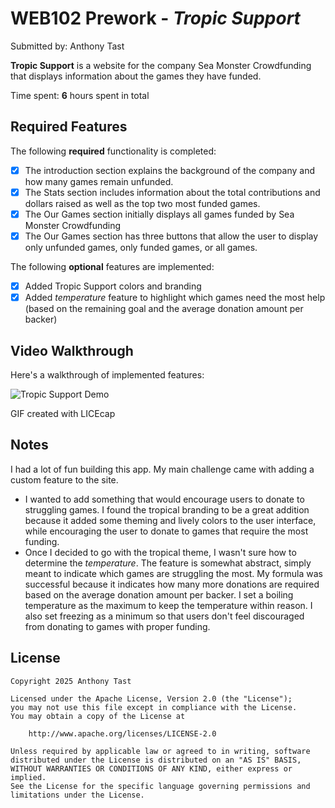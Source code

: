 # WEB102 Prework - *Tropic Support*

Submitted by: Anthony Tast

**Tropic Support** is a website for the company Sea Monster Crowdfunding that displays information about the games they have funded.

Time spent: **6** hours spent in total

## Required Features

The following **required** functionality is completed:

* [X] The introduction section explains the background of the company and how many games remain unfunded.
* [X] The Stats section includes information about the total contributions and dollars raised as well as the top two most funded games.
* [X] The Our Games section initially displays all games funded by Sea Monster Crowdfunding
* [X] The Our Games section has three buttons that allow the user to display only unfunded games, only funded games, or all games.

The following **optional** features are implemented:

* [X] Added Tropic Support colors and branding
* [X] Added *temperature* feature to highlight which games need the most help (based on the remaining goal and the average donation amount per backer)

## Video Walkthrough

Here's a walkthrough of implemented features:

![Tropic Support Demo](assets/TropicSupportWeb.gif)

<!-- Replace this with whatever GIF tool you used! -->
GIF created with LICEcap  
<!-- Recommended tools:
[Kap](https://getkap.co/) for macOS
[ScreenToGif](https://www.screentogif.com/) for Windows
[peek](https://github.com/phw/peek) for Linux. -->

## Notes

I had a lot of fun building this app. My main challenge came with adding a custom feature to the site.

* I wanted to add something that would encourage users to donate to struggling games. I found the tropical branding to be a great addition because it added some theming and lively colors to the user interface, while encouraging the user to donate to games that require the most funding.
* Once I decided to go with the tropical theme, I wasn't sure how to determine the *temperature*. The feature is somewhat abstract, simply meant to indicate which games are struggling the most. My formula was successful because it indicates how many more donations are required based on the average donation amount per backer. I set a boiling temperature as the maximum to keep the temperature within reason. I also set freezing as a minimum so that users don't feel discouraged from donating to games with proper funding.

## License

    Copyright 2025 Anthony Tast

    Licensed under the Apache License, Version 2.0 (the "License");
    you may not use this file except in compliance with the License.
    You may obtain a copy of the License at

        http://www.apache.org/licenses/LICENSE-2.0

    Unless required by applicable law or agreed to in writing, software
    distributed under the License is distributed on an "AS IS" BASIS,
    WITHOUT WARRANTIES OR CONDITIONS OF ANY KIND, either express or implied.
    See the License for the specific language governing permissions and
    limitations under the License.
